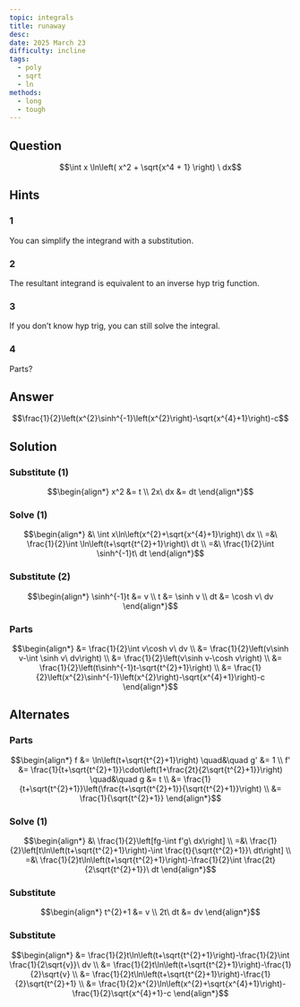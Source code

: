 ```yaml
---
topic: integrals
title: runaway
desc: 
date: 2025 March 23
difficulty: incline
tags:
  - poly
  - sqrt
  - ln
methods:
  - long
  - tough
---
```



## Question
```math
\int
  x \ln\left(
    x^2 + \sqrt{x^4 + 1}
  \right)
\ dx
```


## Hints

### 1
You can simplify the integrand with a substitution.

### 2
The resultant integrand is equivalent to an inverse hyp trig function.

### 3
If you don’t know hyp trig, you can still solve the integral.

### 4
Parts?


## Answer
```math
\frac{1}{2}\left(x^{2}\sinh^{-1}\left(x^{2}\right)-\sqrt{x^{4}+1}\right)-c
```


## Solution

### Substitute (1)
```math
\begin{align*}
  x^2 &= t
  \\ 2x\ dx &= dt
\end{align*}
```

### Solve (1)
```math
\begin{align*}
  &\ \int x\ln\left(x^{2}+\sqrt{x^{4}+1}\right)\ dx
  \\ =&\ \frac{1}{2}\int \ln\left(t+\sqrt{t^{2}+1}\right)\ dt
  \\ =&\ \frac{1}{2}\int \sinh^{-1}t\ dt
\end{align*}
```

### Substitute (2)
```math
\begin{align*}
  \sinh^{-1}t &= v
  \\ t &= \sinh v
  \\ dt &= \cosh v\ dv
\end{align*}
```

### Parts
```math
\begin{align*}
  &= \frac{1}{2}\int v\cosh v\ dv
  \\ &= \frac{1}{2}\left(v\sinh v-\int \sinh v\ dv\right)
  \\ &= \frac{1}{2}\left(v\sinh v-\cosh v\right)
  \\ &= \frac{1}{2}\left(t\sinh^{-1}t-\sqrt{t^{2}+1}\right)
  \\ &= \frac{1}{2}\left(x^{2}\sinh^{-1}\left(x^{2}\right)-\sqrt{x^{4}+1}\right)-c
\end{align*}
```


## Alternates

### Parts
```math
\begin{align*}
      f &= \ln\left(t+\sqrt{t^{2}+1}\right) \quad&\quad g' &= 1
  \\ f' &= \frac{1}{t+\sqrt{t^{2}+1}}\cdot\left(1+\frac{2t}{2\sqrt{t^{2}+1}}\right) \quad&\quad g &= t
  \\ &= \frac{1}{t+\sqrt{t^{2}+1}}\left(\frac{t+\sqrt{t^{2}+1}}{\sqrt{t^{2}+1}}\right)
  \\ &= \frac{1}{\sqrt{t^{2}+1}}
\end{align*}
```

### Solve (1)
```math
\begin{align*}
  &\ \frac{1}{2}\left[fg-\int f'g\ dx\right]
  \\ =&\ \frac{1}{2}\left[t\ln\left(t+\sqrt{t^{2}+1}\right)-\int \frac{t}{\sqrt{t^{2}+1}}\ dt\right]
  \\ =&\ \frac{1}{2}t\ln\left(t+\sqrt{t^{2}+1}\right)-\frac{1}{2}\int \frac{2t}{2\sqrt{t^{2}+1}}\ dt
\end{align*}
```

### Substitute
```math
\begin{align*}
  t^{2}+1 &= v
  \\ 2t\ dt &= dv
\end{align*}
```

### Substitute
```math
\begin{align*}
  &= \frac{1}{2}t\ln\left(t+\sqrt{t^{2}+1}\right)-\frac{1}{2}\int \frac{1}{2\sqrt{v}}\ dv
  \\ &= \frac{1}{2}t\ln\left(t+\sqrt{t^{2}+1}\right)-\frac{1}{2}\sqrt{v}
  \\ &= \frac{1}{2}t\ln\left(t+\sqrt{t^{2}+1}\right)-\frac{1}{2}\sqrt{t^{2}+1}
  \\ &= \frac{1}{2}x^{2}\ln\left(x^{2}+\sqrt{x^{4}+1}\right)-\frac{1}{2}\sqrt{x^{4}+1}-c
\end{align*}
```
